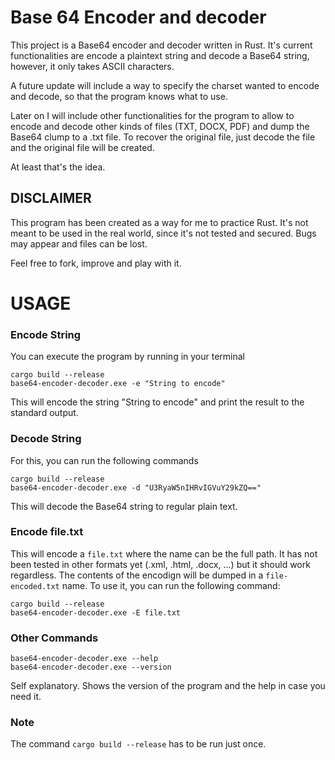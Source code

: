 # Base 64 Encoder and decoder
This project is a Base64 encoder and decoder written in Rust. It's current functionalities are encode a plaintext string and decode a Base64 string, however, it only takes ASCII characters.

A future update will include a way to specify the charset wanted to encode and decode, so that the program knows what to use.

Later on I will include other functionalities for the program to allow to encode and decode other kinds of files (TXT, DOCX, PDF) and dump the Base64 clump to a .txt file. To recover the original file, just decode the file and the original file will be created.

At least that's the idea.
## DISCLAIMER
This program has been created as a way for me to practice Rust. It's not meant to be used in the real world, since it's not tested and secured. Bugs may appear and files can be lost.

Feel free to fork, improve and play with it.

# USAGE
### Encode String
You can execute the program by running in your terminal
```
cargo build --release
base64-encoder-decoder.exe -e "String to encode"
```
This will encode the string "String to encode" and print the result to the standard output.

### Decode String
For this, you can run the following commands
```
cargo build --release
base64-encoder-decoder.exe -d "U3RyaW5nIHRvIGVuY29kZQ=="
```
This will decode the Base64 string to regular plain text.

### Encode file.txt
This will encode a ```file.txt``` where the name can be the full path. It has not been tested in other formats yet (.xml, .html, .docx, ...) but it should work regardless. The contents of the encodign will be dumped in a ```file-encoded.txt``` name. To use it, you can run the following command:
```
cargo build --release
base64-encoder-decoder.exe -E file.txt
```
### Other Commands
```
base64-encoder-decoder.exe --help
base64-encoder-decoder.exe --version
```
Self explanatory. Shows the version of the program and the help in case you need it.

### Note
The command ```cargo build --release``` has to be run just once.
